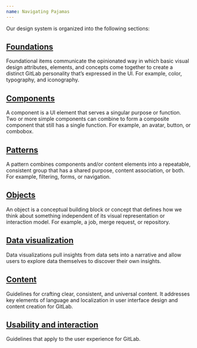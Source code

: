 ```yaml
---
name: Navigating Pajamas
---
```


Our design system is organized into the following sections:

## [Foundations](/product-foundations/collection)

Foundational items communicate the opinionated way in which basic visual design attributes, elements, and concepts come together to create a distinct GitLab personality that’s expressed in the UI. For example, color, typography, and iconography.

## [Components](/components/collection)

A component is a UI element that serves a singular purpose or function. Two or more simple components can combine to form a composite component that still has a single function. For example, an avatar, button, or combobox.

## [Patterns](/patterns/collection)

A pattern combines components and/or content elements into a repeatable, consistent group that has a shared purpose, content association, or both. For example, filtering, forms, or navigation.

## [Objects](/objects/collection)

An object is a conceptual building block or concept that defines how we think about something independent of its visual representation or interaction model. For example, a job, merge request, or repository.

## [Data visualization](/data-visualization/collection)

Data visualizations pull insights from data sets into a narrative and allow users to explore data themselves to discover their own insights.

## [Content](/content/collection)

Guidelines for crafting clear, consistent, and universal content. It addresses key elements of language and localization in user interface design and content creation for GitLab.

## [Usability and interaction](/usability/collection)

Guidelines that apply to the user experience for GitLab.

